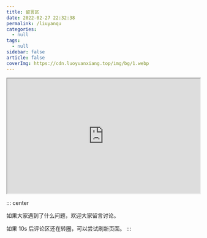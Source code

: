 ```yaml
---
title: 留言区
date: 2022-02-27 22:32:38
permalink: /liuyanqu
categories:
  - null
tags:
  - null
sidebar: false
article: false
coverImg: https://cdn.luoyuanxiang.top/img/bg/1.webp
---
```




































<iframe class="c-viewer__iframe" src="https://sketchfab.com/models/9af0ae87238a4840b95a83f9e6c5cdde/embed?autostart=1&amp;" id="api-frame" allow="autoplay; xr-spatial-tracking" xr-spatial-tracking="true" allowfullscreen="" width="100%" height="300"></iframe>

::: center

如果大家遇到了什么问题，欢迎大家留言讨论。

如果 10s 后评论区还在转圈，可以尝试刷新页面。
:::